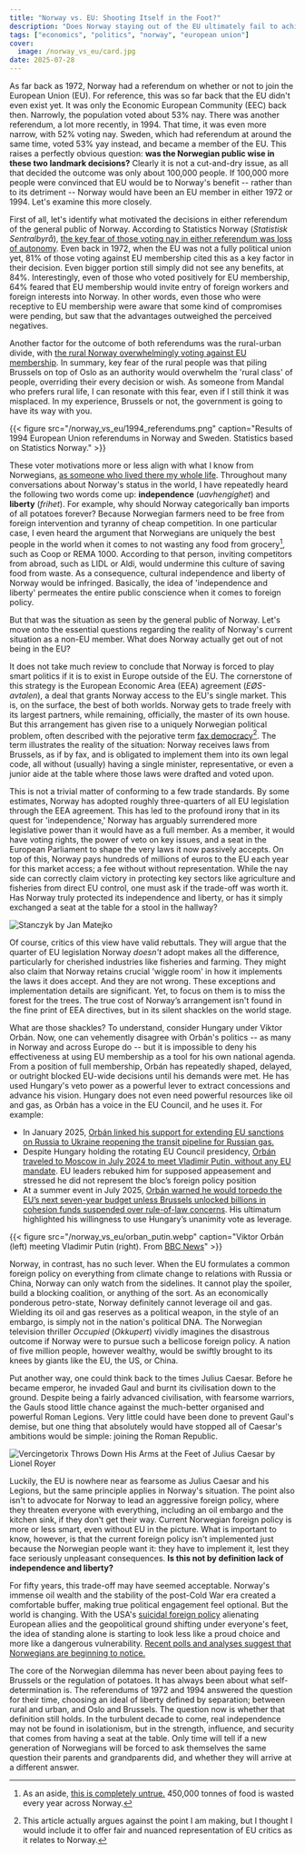 ```yaml
---
title: "Norway vs. EU: Shooting Itself in the Foot?"
description: "Does Norway staying out of the EU ultimately fail to achieve Norway's self-stated goal of 'independence' and 'liberty?' I think so. Here's why."
tags: ["economics", "politics", "norway", "european union"]
cover:
  image: /norway_vs_eu/card.jpg
date: 2025-07-28
---
```


As far back as 1972, Norway had a referendum on whether or not to join the
European Union (EU). For reference, this was so far back that the EU didn't
even exist yet. It was only the Economic European Community (EEC) back then.
Narrowly, the population voted about 53% nay. There was another referendum, a
lot more recently, in 1994. That time, it was even more narrow, with 52% voting
nay. Sweden, which had referendum at around the same time, voted 53% yay
instead, and became a member of the EU. This raises a perfectly obvious
question: **was the Norwegian public wise in these two landmark decisions?**
Clearly it is not a cut-and-dry issue, as all that decided the outcome was only
about 100,000 people. If 100,000 more people were convinced that EU would be to
Norway's benefit -- rather than to its detriment -- Norway would have been an
EU member in either 1972 or 1994. Let's examine this more closely.

First of all, let's identify what motivated the decisions in either referendum
of the general public of Norway. According to Statistics Norway (*Statistisk
Sentralbyrå*), [the key fear of those voting nay in either referendum was
loss of
autonomy](https://www.cvce.eu/content/publication/2001/5/23/ce0ab381-e7c3-45dd-9a93-3e34ef66476f/publishable_en.pdf).
Even back in 1972, when the EU was not a fully political union yet, 81% of
those voting against EU membership cited this as a key factor in their
decision. Even bigger portion still simply did not see any benefits, at 84%.
Interestingly, even of those who voted positively for EU membership, 64% feared
that EU membership would invite entry of foreign workers and foreign interests
into Norway. In other words, even those who were receptive to EU membership
were aware that some kind of compromises were pending, but saw that the
advantages outweighed the perceived negatives.

Another factor for the outcome of both referendums was the rural-urban divide, with [the
rural Norway overwhelmingly voting against EU
membership](https://www.jstor.org/stable/4201020). In summary, key fear of the
rural people was that piling Brussels on top of Oslo as an authority would
overwhelm the 'rural class' of people, overriding their every decision or wish.
As someone from Mandal who prefers rural life, I can resonate with this fear,
even if I still think it was misplaced. In my experience, Brussels or not, the
government is going to have its way with you.

{{< figure src="/norway_vs_eu/1994_referendums.png" caption="Results of 1994 European Union referendums in Norway and Sweden. Statistics based on Statistics Norway." >}}

These voter motivations more or less align with what I know from Norwegians,
[as someone who lived there my whole life](/posts/why_i_left). Throughout many
conversations about Norway's status in the world, I have repeatedly heard the
following two words come up: **independence** (*uavhengighet*) and **liberty**
(*frihet*). For example, why should Norway categorically ban imports of all
potatoes forever? Because Norwegian farmers need to be free from foreign
intervention and tyranny of cheap competition. In one particular case, I even
heard the argument that Norwegians are uniquely the best people in the world
when it comes to not wasting any food from grocery[^1], such as Coop or REMA
1000. According to that person, inviting competitors from abroad, such as LIDL
or Aldi, would undermine this culture of saving food from waste. As a
consequence, cultural independence and liberty of Norway would be infringed.
Basically, the idea of 'independence and liberty' permeates the entire public
conscience when it comes to foreign policy.

[^1]: As an aside, [this is completely
    untrue.](https://www.nationen.no/matsvinn-det-er-bra-med-en-lov-som-sier-at-matkjedene-ma-gi-bort-spiselig-mat-de-ikke-far-solgt/o/5-148-622080)
450,000 tonnes of food is wasted every year across Norway.

But that was the situation as seen by the general public of Norway. Let's move
onto the essential questions regarding the reality of Norway's current situation
as a non-EU member. What does Norway actually get out of not being in the EU?

It does not take much review to conclude that Norway is forced to play smart
politics if it is to exist in Europe outside of the EU. The cornerstone of this
strategy is the European Economic Area (EEA) agreement (*EØS-avtalen*), a deal
that grants Norway access to the EU's single market. This is, on the surface,
the best of both worlds. Norway gets to trade freely with its largest partners,
while remaining, officially, the master of its own house. But this arrangement
has given rise to a uniquely Norwegian political problem, often described with
the pejorative term [fax
democracy](https://civitas.org.uk/2013/08/12/fax-democracy-norway-has-more-clout-than-you-know/)[^2].
The term illustrates the reality of the situation: Norway receives laws from
Brussels, as if by fax, and is obligated to implement them into its own legal
code, all without (usually) having a single minister, representative, or even a
junior aide at the table where those laws were drafted and voted upon.

[^2]: This article actually argues against the point I am making, but I thought
I would include it to offer fair and nuanced representation of EU critics as it
relates to Norway.

This is not a trivial matter of conforming to a few trade standards. By some
estimates, Norway has adopted roughly three-quarters of all EU legislation
through the EEA agreement. This has led to the profound irony that in its quest
for 'independence,' Norway has arguably surrendered more legislative power than
it would have as a full member. As a member, it would have voting rights, the
power of veto on key issues, and a seat in the European Parliament to shape the
very laws it now passively accepts. On top of this, Norway pays hundreds of
millions of euros to the EU each year for this market access; a fee without
without representation. While the nay side can correctly claim victory in
protecting key sectors like agriculture and fisheries from direct EU control,
one must ask if the trade-off was worth it. Has Norway truly protected its
independence and liberty, or has it simply exchanged a seat at the table for a
stool in the hallway?

![Stanczyk by Jan Matejko](/norway_vs_eu/stanczyk.jpg)

Of course, critics of this view have valid rebuttals. They will argue that the
quarter of EU legislation Norway *doesn't* adopt makes all the difference,
particularly for cherished industries like fisheries and farming. They might
also claim that Norway retains crucial 'wiggle room' in how it implements the
laws it does accept. And they are not wrong. These exceptions and
implementation details are significant. Yet, to focus on them is to miss the
forest for the trees. The true cost of Norway’s arrangement isn't found in the
fine print of EEA directives, but in its silent shackles on the world stage.

What are those shackles? To understand, consider Hungary under Viktor Orbán.
Now, one can vehemently disagree with Orbán's politics -- as many in Norway and
across Europe do -- but it is impossible to deny his effectiveness at using EU
membership as a tool for his own national agenda. From a position of full
membership, Orbán has repeatedly shaped, delayed, or outright blocked EU-wide
decisions until his demands were met. He has used Hungary's veto power as a
powerful lever to extract concessions and advance his vision. Hungary does not
even need powerful resources like oil and gas, as Orbán has a voice in the EU
Council, and he uses it. For example:

- In January 2025, [Orbán linked his support for extending EU sanctions on
Russia to Ukraine reopening the transit pipeline for Russian
gas.](https://www.dw.com/en/hungarys-orban-threatens-to-block-eu-sanctions-on-russia/a-71404115)
- Despite Hungary holding the rotating EU Council presidency, [Orbán traveled
to Moscow in July 2024 to meet Vladimir Putin, without any EU
mandate](https://www.pbs.org/newshour/world/hungarys-orban-visits-putin-in-moscow-drawing-backlash-from-some-european-leaders).
EU leaders rebuked him for supposed appeasement and stressed he did not
represent the bloc’s foreign policy position
- At a summer event in July 2025, [Orbán warned he would torpedo the EU’s next
seven-year budget unless Brussels unlocked billions in cohesion funds suspended
over rule-of-law
concerns](https://www.euractiv.com/section/politics/news/hungarys-orban-says-he-will-not-back-eu-budget-unless-funds-released/).
His ultimatum highlighted his willingness to use Hungary’s unanimity vote as
leverage.

{{< figure src="/norway_vs_eu/orban_putin.webp" caption="Viktor Orbán (left) meeting Vladimir Putin (right). From [BBC News](https://www.bbc.com/news/articles/cml29r8d2zxo)" >}}
![]()

Norway, in contrast, has no such lever. When the EU formulates a common foreign
policy on everything from climate change to relations with Russia or China,
Norway can only watch from the sidelines. It cannot play the spoiler, build a
blocking coalition, or anything of the sort. As an economically ponderous
petro-state, Norway definitely cannot leverage oil and gas. Wielding its oil
and gas reserves as a political weapon, in the style of an embargo, is simply
not in the nation's political DNA. The Norwegian television thriller *Occupied*
(*Okkupert*) vividly imagines the disastrous outcome if Norway were to pursue
such a bellicose foreign policy. A nation of five million people, however
wealthy, would be swiftly brought to its knees by giants like the EU, the US,
or China.

Put another way, one could think back to the times Julius Caesar. Before he
became emperor, he invaded Gaul and burnt its civilisation down to the ground.
Despite being a fairly advanced civilisation, with fearsome warriors, the Gauls
stood little chance against the much-better organised and powerful Roman
Legions. Very little could have been done to prevent Gaul's demise, but one
thing that absolutely would have stopped all of Caesar's ambitions would be
simple: joining the Roman Republic.

![Vercingetorix Throws Down His Arms at the Feet of Julius Caesar by Lionel Royer](/norway_vs_eu/caesar.jpg)

Luckily, the EU is nowhere near as fearsome as Julius Caesar and his Legions,
but the same principle applies in Norway's situation. The point also isn't to
advocate for Norway to lead an aggressive foreign policy, where they threaten
everyone with everything, including an oil embargo and the kitchen sink, if
they don't get their way. Current Norwegian foreign policy is more or less
smart, even without EU in the picture. What is important to know, however, is
that the current foreign policy isn't implemented just because the Norwegian
people want it: they have to implement it, lest they face seriously unpleasant
consequences. **Is this not by definition lack of independence and liberty?**

For fifty years, this trade-off may have seemed acceptable. Norway's immense
oil wealth and the stability of the post-Cold War era created a comfortable
buffer, making true political engagement feel optional. But the world is
changing. With the USA's [suicidal foreign
policy](https://edition.cnn.com/2025/01/08/politics/trump-greenland-canada-panama-analysis)
alienating European allies and the geopolitical ground shifting under
everyone's feet, the idea of standing alone is starting to look less like a
proud choice and more like a dangerous vulnerability. [Recent polls and
analyses suggest that Norwegians are beginning to
notice.](https://ukandeu.ac.uk/is-norway-edging-towards-a-fresh-eu-membership-bid/)

The core of the Norwegian dilemma has never been about paying fees to Brussels
or the regulation of potatoes. It has always been about what self-determination
is. The referendums of 1972 and 1994 answered the question for their time,
choosing an ideal of liberty defined by separation; between rural and urban,
and Oslo and Brussels. The question now is whether that definition still holds.
In the turbulent decade to come, real independence may not be found in
isolationism, but in the strength, influence, and security that comes from
having a seat at the table. Only time will tell if a new generation of
Norwegians will be forced to ask themselves the same question their parents and
grandparents did, and whether they will arrive at a different answer.
